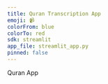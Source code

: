 ```yaml
---
title: Quran Transcription App
emoji: 📹
colorFrom: blue
colorTo: red
sdk: streamlit
app_file: streamlit_app.py
pinned: false
---
```



Quran App

